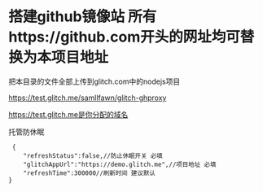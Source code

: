# 搭建github镜像站 所有https://github.com开头的网址均可替换为本项目地址

把本目录的文件全部上传到glitch.com中的nodejs项目

https://test.glitch.me/samllfawn/glitch-ghproxy

https://test.glitch.me是你分配的域名

托管防休眠
``````
 {
    "refreshStatus":false,//防止休眠开关 必填
    "glitchAppUrl":"https://demo.glitch.me",//项目地址 必填
    "refreshTime":300000//刷新时间 建议默认
}
``````
